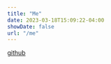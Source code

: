 ```yaml
---
title: "Me"
date: 2023-03-18T15:09:22-04:00
showDate: false
url: "/me"
---
```


[github](https://github.com/adilahmed31)